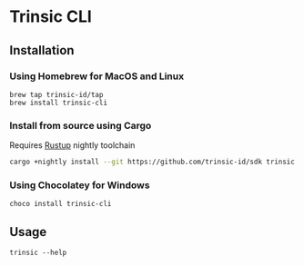 # Trinsic CLI

## Installation

### Using Homebrew for MacOS and Linux

```
brew tap trinsic-id/tap
brew install trinsic-cli
```

### Install from source using Cargo

Requires [Rustup](https://www.rust-lang.org/tools/install) nightly toolchain

```bash
cargo +nightly install --git https://github.com/trinsic-id/sdk trinsic
```

### Using Chocolatey for Windows

```
choco install trinsic-cli
```

## Usage

```
trinsic --help
```
